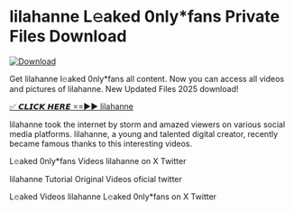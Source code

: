 # lilahanne L𝚎aked 0nly*fans Private Files Download

[![Download](https://i.imgur.com/PoXn3jX.png)](https://mediafirer.com/lilahanne)

Get lilahanne l𝚎aked 0nly*fans all content. Now you can access all videos and pictures of lilahanne. New Updated Files 2025 download!

[✅ 𝘾𝙇𝙄𝘾𝙆 𝙃𝙀𝙍𝙀 ==►► lilahanne](https://mediafirer.com/lilahanne)

lilahanne took the internet by storm and amazed viewers on various social media platforms. lilahanne, a young and talented digital creator, recently became famous thanks to this interesting videos.

L𝚎aked 0nly*fans Videos lilahanne on X Twitter

lilahanne Tutorial Original Videos oficial twitter

L𝚎aked Videos lilahanne L𝚎aked 0nly*fans on X Twitter